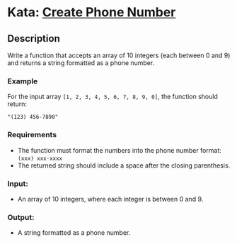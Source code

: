 # Kata: [Create Phone Number](https://www.codewars.com/kata/525f50e3b73515a6db000b83)

## Description
Write a function that accepts an array of 10 integers (each between 0 and 9) and returns a string formatted as a phone number.

### Example
For the input array `[1, 2, 3, 4, 5, 6, 7, 8, 9, 0]`, the function should return:
```
"(123) 456-7890"
```

### Requirements
- The function must format the numbers into the phone number format: `(xxx) xxx-xxxx`
- The returned string should include a space after the closing parenthesis.

### Input:
- An array of 10 integers, where each integer is between 0 and 9.

### Output:
- A string formatted as a phone number.